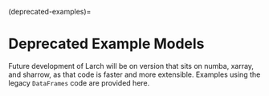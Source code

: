 (deprecated-examples)=
# Deprecated Example Models

Future development of Larch will be on version that sits on numba, xarray, and sharrow,
as that code is faster and more extensible.  Examples using the legacy `DataFrames` code
are provided here.

```{tableofcontents}
```
